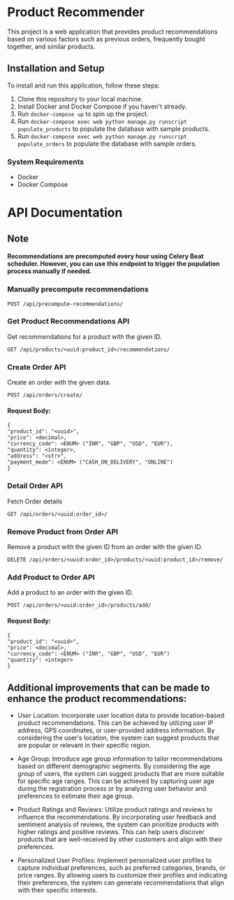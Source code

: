 # Product Recommender

This project is a web application that provides product recommendations based on various factors such as previous orders, frequently bought together, and similar products.

## Installation and Setup

To install and run this application, follow these steps:

1. Clone this repository to your local machine.
2. Install Docker and Docker Compose if you haven't already.
3. Run `docker-compose up` to spin up the project.
4. Run `docker-compose exec web python manage.py runscript populate_products` to populate the database with sample products.
5. Run `docker-compose exec web python manage.py runscript populate_orders` to populate the database with sample orders.

### System Requirements

- Docker
- Docker Compose

# API Documentation

## Note
#### Recommendations are precomputed every hour using Celery Beat scheduler. However, you can use this endpoint to trigger the population process manually if needed.

### Manually precompute recommendations

`POST /api/precompute-recommendations/`

### Get Product Recommendations API
Get recommendations for a product with the given ID.

`GET /api/products/<uuid:product_id>/recommendations/`

### Create Order API
Create an order with the given data.

`POST /api/orders/create/`

#### Request Body:
```
{
"product_id": "<uuid>",
"price": <decimal>,
"currency_code": <ENUM> ("INR", "GBP", "USD", "EUR"),
"quantity": <integer>,
"address": "<str>",
"payment_mode": <ENUM> ("CASH_ON_DELIVERY", "ONLINE")
}
```

### Detail Order API
Fetch Order details

`GET /api/orders/<uuid:order_id>/`


### Remove Product from Order API
Remove a product with the given ID from an order with the given ID.

`DELETE /api/orders/<uuid:order_id>/products/<uuid:product_id>/remove/`

### Add Product to Order API
Add a product to an order with the given ID.

`POST /api/orders/<uuid:order_id>/products/add/`

#### Request Body:
```
{
"product_id": "<uuid>",
"price": <decimal>,
"currency_code": <ENUM> ("INR", "GBP", "USD", "EUR")
"quantity": <integer>
}
```

## Additional improvements that can be made to enhance the product recommendations:

- User Location: Incorporate user location data to provide location-based product recommendations. This can be achieved by utilizing user IP address, GPS coordinates, or user-provided address information. By considering the user's location, the system can suggest products that are popular or relevant in their specific region.

- Age Group: Introduce age group information to tailor recommendations based on different demographic segments. By considering the age group of users, the system can suggest products that are more suitable for specific age ranges. This can be achieved by capturing user age during the registration process or by analyzing user behavior and preferences to estimate their age group.

- Product Ratings and Reviews: Utilize product ratings and reviews to influence the recommendations. By incorporating user feedback and sentiment analysis of reviews, the system can prioritize products with higher ratings and positive reviews. This can help users discover products that are well-received by other customers and align with their preferences.

- Personalized User Profiles: Implement personalized user profiles to capture individual preferences, such as preferred categories, brands, or price ranges. By allowing users to customize their profiles and indicating their preferences, the system can generate recommendations that align with their specific interests.

